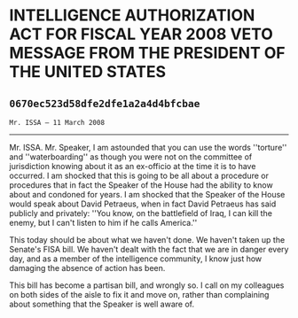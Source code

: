 # INTELLIGENCE AUTHORIZATION ACT FOR FISCAL YEAR 2008 VETO MESSAGE FROM  THE PRESIDENT OF THE UNITED STATES
## `0670ec523d58dfe2dfe1a2a4d4bfcbae`
`Mr. ISSA — 11 March 2008`

---


Mr. ISSA. Mr. Speaker, I am astounded that you can use the words 
''torture'' and ''waterboarding'' as though you were not on the 
committee of jurisdiction knowing about it as an ex-officio at the time 
it is to have occurred. I am shocked that this is going to be all about 
a procedure or procedures that in fact the Speaker of the House had the 
ability to know about and condoned for years. I am shocked that the 
Speaker of the House would speak about David Petraeus, when in fact 
David Petraeus has said publicly and privately: ''You know, on the 
battlefield of Iraq, I can kill the enemy, but I can't listen to him if 
he calls America.''

This today should be about what we haven't done. We haven't taken up 
the Senate's FISA bill. We haven't dealt with the fact that we are in 
danger every day, and as a member of the intelligence community, I know 
just how damaging the absence of action has been.

This bill has become a partisan bill, and wrongly so. I call on my 
colleagues on both sides of the aisle to fix it and move on, rather 
than complaining about something that the Speaker is well aware of.